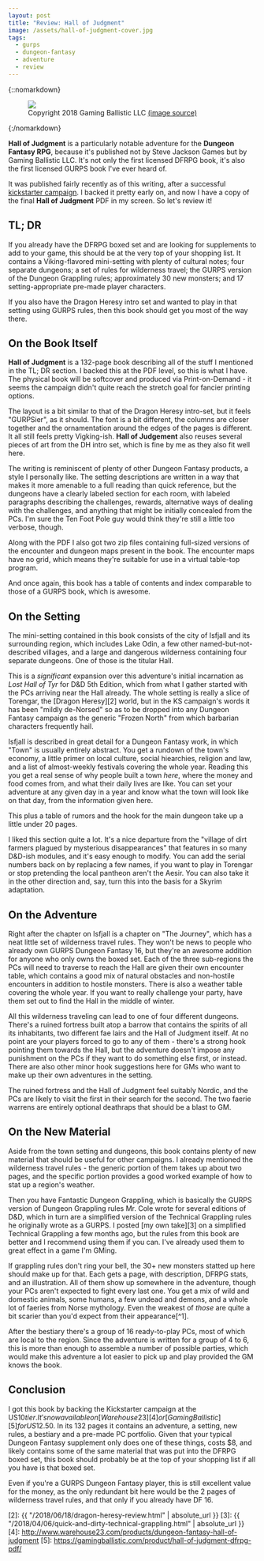 ```yaml
---
layout: post
title: "Review: Hall of Judgment"
image: /assets/hall-of-judgment-cover.jpg
tags:
  - gurps
  - dungeon-fantasy
  - adventure
  - review
---
```


{::nomarkdown}
<figure class="center">
  <img src="{{ "/assets/hall-of-judgment-cover.jpg" | absolute_url }}"/>
  <figcaption>
    Copyright 2018 Gaming Ballistic LLC
    <a href="http://www.warehouse23.com/products/dungeon-fantasy-hall-of-judgment">
      (image source)
    </a>
  </figcaption>
</figure>
{:/nomarkdown}

**Hall of Judgment** is a particularly notable adventure for the **Dungeon
Fantasy RPG**, because it's published not by Steve Jackson Games but by Gaming
Ballistic LLC. It's not only the first licensed DFRPG book, it's also the first
licensed GURPS book I've ever heard of.

It was published fairly recently as of this writing, after a successful
[kickstarter campaign][1]. I backed it pretty early on, and now I have a copy of
the final **Hall of Judgment** PDF in my screen. So let's review it!

## TL; DR

If you already have the DFRPG boxed set and are looking for supplements to add
to your game, this should be at the very top of your shopping list. It contains
a Viking-flavored mini-setting with plenty of cultural notes; four separate
dungeons; a set of rules for wilderness travel; the GURPS version of the Dungeon
Grappling rules; approximately 30 new monsters; and 17 setting-appropriate
pre-made player characters.

If you also have the Dragon Heresy intro set and wanted to play in that setting
using GURPS rules, then this book should get you most of the way there.

## On the Book Itself

**Hall of Judgment** is a 132-page book describing all of the stuff I mentioned
in the TL; DR section. I backed this at the PDF level, so this is what I
have. The physical book will be softcover and produced via Print-on-Demand - it
seems the campaign didn't quite reach the stretch goal for fancier printing
options.

The layout is a bit similar to that of the Dragon Heresy intro-set, but it feels
"GURPSier", as it should. The font is a bit different, the columns are closer
together and the ornamentation around the edges of the pages is different. It
all still feels pretty Vigking-ish. **Hall of Judgement** also reuses several
pieces of art from the DH intro set, which is fine by me as they also fit well
here.

The writing is reminiscent of plenty of other Dungeon Fantasy products, a style
I personally like. The setting descriptions are written in a way that makes it
more amenable to a full reading than quick reference, but the dungeons have a
clearly labeled section for each room, with labeled paragraphs describing the
challenges, rewards, alternative ways of dealing with the challenges, and
anything that might be initially concealed from the PCs. I'm sure the Ten Foot
Pole guy would think they're still a little too verbose, though.

Along with the PDF I also got two zip files containing full-sized versions of
the encounter and dungeon maps present in the book. The encounter maps have no
grid, which means they're suitable for use in a virtual table-top program.

And once again, this book has a table of contents and index comparable to those
of a GURPS book, which is awesome.

## On the Setting

The mini-setting contained in this book consists of the city of Isfjall and its
surrounding region, which includes Lake Odin, a few other
named-but-not-described villages, and a large and dangerous wilderness
containing four separate dungeons. One of those is the titular Hall.

This is a _significant_ expansion over this adventure's initial incarnation as
_Lost Hall of Tyr_ for D&D 5th Edition, which from what I gather started with
the PCs arriving near the Hall already. The whole setting is really a slice of
Torengar, the [Dragon Heresy][2] world, but in the KS campaign's words it has
been "mildly de-Norsed" so as to be dropped into any Dungeon Fantasy campaign as
the generic "Frozen North" from which barbarian characters frequently hail.

Isfjall is described in great detail for a Dungeon Fantasy work, in which "Town"
is usually entirely abstract. You get a rundown of the town's economy, a little
primer on local culture, social hiearchies, religion and law, and a list of
almost-weekly festivals covering the whole year. Reading this you get a real
sense of why people built a town _here_, where the money and food comes from,
and what their daily lives are like. You can set your adventure at any given day
in a year and know what the town will look like on that day, from the
information given here.

This plus a table of rumors and the hook for the main dungeon take up a little
under 20 pages.

I liked this section quite a lot. It's a nice departure from the "village of
dirt farmers plagued by mysterious disappearances" that features in so many
D&D-ish modules, and it's easy enough to modify. You can add the serial numbers
back on by replacing a few names, if you want to play in Torengar or stop
pretending the local pantheon aren't the Aesir. You can also take it in the
other direction and, say, turn this into the basis for a Skyrim adaptation.

## On the Adventure

Right after the chapter on Isfjall is a chapter on "The Journey", which has a
neat little set of wilderness travel rules. They won't be news to people who
already own GURPS Dungeon Fantasy 16, but they're an awesome addition for anyone
who only owns the boxed set. Each of the three sub-regions the PCs will need to
traverse to reach the Hall are given their own encounter table, which contains a
good mix of natural obstacles and non-hostile encounters in addition to hostile
monsters. There is also a weather table covering the whole year. If you want to
really challenge your party, have them set out to find the Hall in the middle of
winter.

All this wilderness traveling can lead to one of four different
dungeons. There's a ruined fortress built atop a barrow that contains the
spirits of all its inhabitants, two different fae lairs and the Hall of Judgment
itself. At no point are your players forced to go to any of them - there's a
strong hook pointing them towards the Hall, but the adventure doesn't impose any
punishment on the PCs if they want to do something else first, or instead. There
are also other minor hook suggestions here for GMs who want to make up their own
adventures in the setting.

The ruined fortress and the Hall of Judgment feel suitably Nordic, and the PCs
are likely to visit the first in their search for the second. The two faerie
warrens are entirely optional deathraps that should be a blast to GM.

## On the New Material

Aside from the town setting and dungeons, this book contains plenty of new
material that should be useful for other campaigns. I already mentioned the
wilderness travel rules - the generic portion of them takes up about two pages,
and the specific portion provides a good worked example of how to stat up a
region's weather.

Then you have Fantastic Dungeon Grappling, which is basically the GURPS version
of Dungeon Grappling rules Mr. Cole wrote for several editions of D&D, which in
turn are a simplified version of the Technical Grappling rules he originally
wrote as a GURPS. I posted [my own take][3] on a simplified Technical Grappling
a few months ago, but the rules from this book are better and I recommend using
them if you can. I've already used them to great effect in a game I'm GMing.

If grappling rules don't ring your bell, the 30+ new monsters statted up here
should make up for that. Each gets a page, with description, DFRPG stats, and an
illustration. All of them show up somewhere in the adventure, though your PCs
aren't expected to fight every last one. You get a mix of wild and domestic
animals, some humans, a few undead and demons, and a whole lot of faeries from
Norse mythology. Even the weakest of _those_ are quite a bit scarier than you'd
expect from their appearance[^1].

After the bestiary there's a group of 16 ready-to-play PCs, most of which are
local to the region. Since the adventure is written for a group of 4 to 6, this
is more than enough to assemble a number of possible parties, which would make
this adventure a lot easier to pick up and play provided the GM knows the book.

## Conclusion

I got this book by backing the Kickstarter campaign at the US$10 tier. It's now
available on [Warehouse 23][4] or [Gaming Ballistic][5] for US$12.50. In its 132
pages it contains an adventure, a setting, new rules, a bestiary and a pre-made
PC portfolio. Given that your typical Dungeon Fantasy supplement only does one
of these things, costs $8, and likely contains some of the same material that
was put into the DFRPG boxed set, this book should probably be at the top of
your shopping list if all you have is that boxed set.

Even if you're a GURPS Dungeon Fantasy player, this is still excellent value for
the money, as the only redundant bit here would be the 2 pages of wilderness
travel rules, and that only if you already have DF 16.


[1]: https://www.kickstarter.com/projects/2101297466/hall-of-judgment-a-dungeon-fantasy-rpg-supplement
[2]: {{ "/2018/06/18/dragon-heresy-review.html" | absolute_url }}
[3]: {{ "/2018/04/06/quick-and-dirty-technical-grappling.html" | absolute_url }}
[4]: http://www.warehouse23.com/products/dungeon-fantasy-hall-of-judgment
[5]: https://gamingballistic.com/product/hall-of-judgment-dfrpg-pdf/
